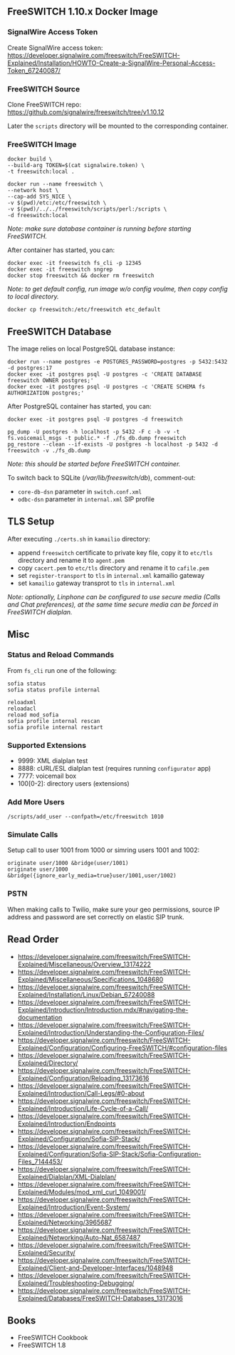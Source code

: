 ## FreeSWITCH 1.10.x Docker Image

### SignalWire Access Token

Create SignalWire access token:
https://developer.signalwire.com/freeswitch/FreeSWITCH-Explained/Installation/HOWTO-Create-a-SignalWire-Personal-Access-Token_67240087/

### FreeSWITCH Source

Clone FreeSWITCH repo:
https://github.com/signalwire/freeswitch/tree/v1.10.12

Later the `scripts` directory will be mounted to the corresponding container.

### FreeSWITCH Image

```
docker build \
--build-arg TOKEN=$(cat signalwire.token) \
-t freeswitch:local .

docker run --name freeswitch \
--network host \
--cap-add SYS_NICE \
-v $(pwd)/etc:/etc/freeswitch \
-v $(pwd)/../../freeswitch/scripts/perl:/scripts \
-d freeswitch:local
```

_Note: make sure database container is running before starting FreeSWITCH._

After container has started, you can:

```
docker exec -it freeswitch fs_cli -p 12345
docker exec -it freeswitch sngrep
docker stop freeswitch && docker rm freeswitch
```

_Note: to get default config, run image w/o config voulme, then copy config to local directory._

```
docker cp freeswitch:/etc/freeswitch etc_default
```

## FreeSWITCH Database

The image relies on local PostgreSQL database instance:

```
docker run --name postgres -e POSTGRES_PASSWORD=postgres -p 5432:5432 -d postgres:17
docker exec -it postgres psql -U postgres -c 'CREATE DATABASE freeswitch OWNER postgres;'
docker exec -it postgres psql -U postgres -c 'CREATE SCHEMA fs AUTHORIZATION postgres;'

```

After PostgreSQL container has started, you can:

```
docker exec -it postgres psql -U postgres -d freeswitch

pg_dump -U postgres -h localhost -p 5432 -F c -b -v -t fs.voicemail_msgs -t public.* -f ./fs_db.dump freeswitch
pg_restore --clean --if-exists -U postgres -h localhost -p 5432 -d freeswitch -v ./fs_db.dump
```

_Note: this should be started before FreeSWITCH container._

To switch back to SQLite (_/var/lib/freeswitch/db_), comment-out:

- `core-db-dsn` parameter in `switch.conf.xml`
- `odbc-dsn` parameter in `internal.xml` SIP profile

## TLS Setup

After executing `./certs.sh` in `kamailio` directory:

- append `freeswitch` certificate to private key file, copy it to `etc/tls` directory and rename it to `agent.pem`
- copy `cacert.pem` to `etc/tls` directory and rename it to `cafile.pem`
- set `register-transport` to `tls` in `internal.xml` kamailio gateway
- set `kamailio` gateway transprot to `tls` in `internal.xml`

_Note: optionally, Linphone can be configured to use secure media (Calls and Chat preferences), at the same time secure media can be forced in FreeSWITCH dialplan._

## Misc

### Status and Reload Commands

From `fs_cli` run one of the following:

```
sofia status
sofia status profile internal

reloadxml
reloadacl
reload mod_sofia
sofia profile internal rescan
sofia profile internal restart
```

### Supported Extensions

- 9999: XML dialplan test
- 8888: cURL/ESL dialplan test (requires running `configurator` app)
- 7777: voicemail box
- 100[0-2]: directory users (extensions)

### Add More Users

```
/scripts/add_user --confpath=/etc/freeswitch 1010
```

### Simulate Calls

Setup call to user 1001 from 1000 or simring users 1001 and 1002:

```
originate user/1000 &bridge(user/1001)
originate user/1000 &bridge({ignore_early_media=true}user/1001,user/1002)
```

### PSTN

When making calls to Twilio, make sure your geo permissions, source IP address and password are set correctly on elastic SIP trunk.

## Read Order

- https://developer.signalwire.com/freeswitch/FreeSWITCH-Explained/Miscellaneous/Overview_13174222
- https://developer.signalwire.com/freeswitch/FreeSWITCH-Explained/Miscellaneous/Specifications_1048680
- https://developer.signalwire.com/freeswitch/FreeSWITCH-Explained/Installation/Linux/Debian_67240088
- https://developer.signalwire.com/freeswitch/FreeSWITCH-Explained/Introduction/Introduction.mdx/#navigating-the-documentation
- https://developer.signalwire.com/freeswitch/FreeSWITCH-Explained/Introduction/Understanding-the-Configuration-Files/
- https://developer.signalwire.com/freeswitch/FreeSWITCH-Explained/Configuration/Configuring-FreeSWITCH/#configuration-files
- https://developer.signalwire.com/freeswitch/FreeSWITCH-Explained/Directory/
- https://developer.signalwire.com/freeswitch/FreeSWITCH-Explained/Configuration/Reloading_13173616
- https://developer.signalwire.com/freeswitch/FreeSWITCH-Explained/Introduction/Call-Legs/#0-about
- https://developer.signalwire.com/freeswitch/FreeSWITCH-Explained/Introduction/Life-Cycle-of-a-Call/
- https://developer.signalwire.com/freeswitch/FreeSWITCH-Explained/Introduction/Endpoints
- https://developer.signalwire.com/freeswitch/FreeSWITCH-Explained/Configuration/Sofia-SIP-Stack/
- https://developer.signalwire.com/freeswitch/FreeSWITCH-Explained/Configuration/Sofia-SIP-Stack/Sofia-Configuration-Files_7144453/
- https://developer.signalwire.com/freeswitch/FreeSWITCH-Explained/Dialplan/XML-Dialplan/
- https://developer.signalwire.com/freeswitch/FreeSWITCH-Explained/Modules/mod_xml_curl_1049001/
- https://developer.signalwire.com/freeswitch/FreeSWITCH-Explained/Introduction/Event-System/
- https://developer.signalwire.com/freeswitch/FreeSWITCH-Explained/Networking/3965687
- https://developer.signalwire.com/freeswitch/FreeSWITCH-Explained/Networking/Auto-Nat_6587487
- https://developer.signalwire.com/freeswitch/FreeSWITCH-Explained/Security/
- https://developer.signalwire.com/freeswitch/FreeSWITCH-Explained/Client-and-Developer-Interfaces/1048948
- https://developer.signalwire.com/freeswitch/FreeSWITCH-Explained/Troubleshooting-Debugging/
- https://developer.signalwire.com/freeswitch/FreeSWITCH-Explained/Databases/FreeSWITCH-Databases_13173016

## Books

- FreeSWITCH Cookbook
- FreeSWITCH 1.8
